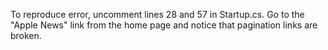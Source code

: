 ﻿To reproduce error, uncomment lines 28 and 57 in Startup.cs. Go to the "Apple News" link from the home page and notice that
pagination links are broken.